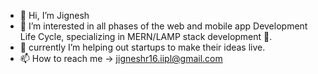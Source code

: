 - 👋 Hi, I’m Jignesh
- 👀 I’m interested in all phases of the web and mobile app Development Life Cycle, specializing in MERN/LAMP stack development 💜.
- 🌱 currently I’m helping out startups to make their ideas live.
- 📫 How to reach me -> jigneshr16.iipl@gmail.com

<!---
JigneshRathore/JigneshRathore is a ✨ special ✨ repository because its `README.md` (this file) appears on your GitHub profile.
You can click the Preview link to take a look at your changes.
--->

